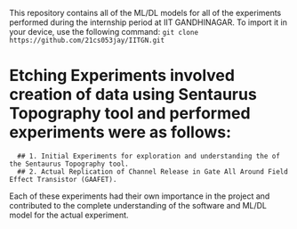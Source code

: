 This repository contains all of the ML/DL models for all of the experiments performed during the internship period at IIT GANDHINAGAR. To import it in your device, use the following command: `git clone https://github.com/21cs053jay/IITGN.git`

# Etching Experiments involved creation of data using Sentaurus Topography tool and performed experiments were as follows: 
      ## 1. Initial Experiments for exploration and understanding the of the Sentaurus Topography tool.
      ## 2. Actual Replication of Channel Release in Gate All Around Field Effect Transistor (GAAFET).

Each of these experiments had their own importance in the project and contributed to the complete understanding of the software and ML/DL model for the actual experiment.
